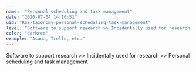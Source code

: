 ```yaml
---
name:  "Personal scheduling and task management"
date: "2020-07-04 14:10:51"
uid: "RSE-taxonomy-personal-scheduling-task-management"
level: "Software to support research >> Incidentally used for research >> Personal scheduling and task management"
color: "darkred"
example: "Asana, Trello, etc." 
---
```


Software to support research >> Incidentally used for research >> Personal scheduling and task management